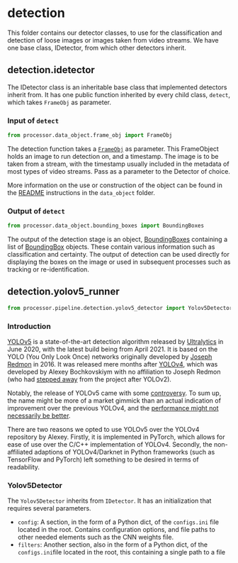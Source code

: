 
# detection  
This folder contains our detector classes, to use for the classification and detection of loose images or images taken from video streams. We have one base class, IDetector, from which other detectors inherit.   
  
## detection.idetector  
The IDetector class is an inheritable base class that implemented detectors inherit from. It has one public function inherited by every child class, `detect`, which takes `FrameObj` as parameter.  
### Input of `detect`  
```python  
from processor.data_object.frame_obj import FrameObj  
```  
The detection function takes a [`FrameObj`](processor.data_object.frame_obj.y) as parameter. This FrameObject holds an image to run detection on, and a timestamp. The image is to be taken from a stream, with the timestamp usually included in the metadata of most types of video streams.  Pass as a parameter to the Detector of choice.   
  
More information on the use or construction of the object can be found in the [README](processor.data_object.README.md) instructions in the `data_object` folder.   
### Output of `detect`  
```python  
from processor.data_object.bounding_boxes import BoundingBoxes  
```  
The output of the detection stage is an object, [BoundingBoxes](processor.data_object.bounding_boxes.py) containing a list of [BoundingBox](processor.data_object.bounding_box.py) objects. These contain various information such as classification and certainty. The output of detection can be used directly for displaying the boxes on the image or used in subsequent processes such as tracking or re-identification.   
## detection.yolov5_runner  
```python  
from processor.pipeline.detection.yolov5_detector import Yolov5Detector  
```  
  
### Introduction  
[YOLOv5](https://github.com/ultralytics/yolov5) is a state-of-the-art detection algorithm released by [Ultralytics](https://github.com/ultralytics) in June 2020, with the latest build being from April 2021. It is based on the YOLO (You Only Look Once) networks originally developed by [Joseph Redmon](https://arxiv.org/pdf/1506.02640.pdf) in 2016. It was released mere months after [YOLOv4](https://arxiv.org/abs/2004.10934), which was developed by Alexey Bochkovskiym with no affiliation to Joseph Redmon (who had [stepped away](https://twitter.com/pjreddie/status/1230524770350817280) from the project after YOLOv2).  
  
Notably, the release of YOLOv5 came with some [controversy](https://blog.roboflow.com/yolov4-versus-yolov5/). To sum up, the name might be more of a market gimmick than an actual indication of improvement over the previous YOLOv4, and the [performance might not necessarily be better](https://medium.com/deelvin-machine-learning/yolov4-vs-yolov5-db1e0ac7962b).  
  
There are two reasons we opted to use YOLOv5 over the YOLOv4 repository by Alexey. Firstly, it is implemented in PyTorch, which allows for ease of use over the C/C++ implementation of YOLOv4. Secondly, the non-affiliated adaptions of YOLOv4/Darknet in Python frameworks (such as TensorFlow and PyTorch) left something to be desired in terms of readability.  
  
### Yolov5Detector  
  
The `Yolov5Detector` inherits from `IDetector`. It has an initialization that requires several parameters.  
* `config`: A section, in the form of a Python dict, of the `configs.ini` file located in the root. Contains configuration options, and file paths to other needed elements such as the CNN weights file.   
* `filters`: Another section, also in the form of a Python dict, of the `configs.ini`file located in the root, this containing a single path to a file